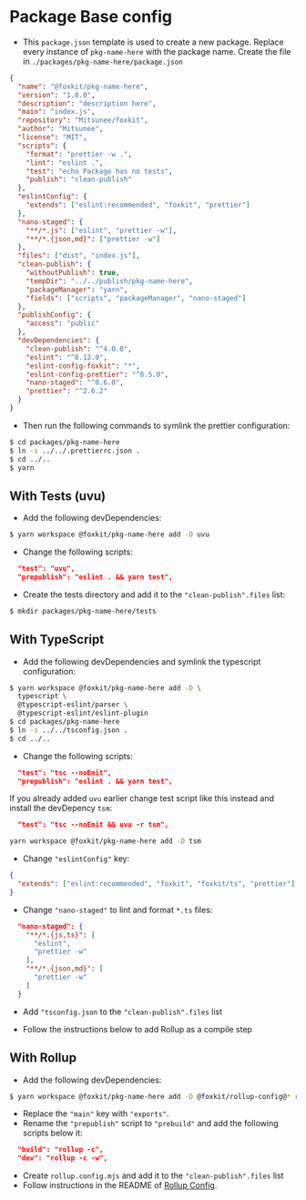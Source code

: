 # Package Base config

- This `package.json` template is used to create a new package. Replace every instance of `pkg-name-here` with the package name. Create the file in `./packages/pkg-name-here/package.json`

```json
{
  "name": "@foxkit/pkg-name-here",
  "version": "1.0.0",
  "description": "description here",
  "main": "index.js",
  "repository": "Mitsunee/foxkit",
  "author": "Mitsunee",
  "license": "MIT",
  "scripts": {
    "format": "prettier -w .",
    "lint": "eslint .",
    "test": "echo Package has no tests",
    "publish": "clean-publish"
  },
  "eslintConfig": {
    "extends": ["eslint:recommended", "foxkit", "prettier"]
  },
  "nano-staged": {
    "**/*.js": ["eslint", "prettier -w"],
    "**/*.{json,md}": ["prettier -w"]
  },
  "files": ["dist", "index.js"],
  "clean-publish": {
    "withoutPublish": true,
    "tempDir": "../../publish/pkg-name-here",
    "packageManager": "yarn",
    "fields": ["scripts", "packageManager", "nano-staged"]
  },
  "publishConfig": {
    "access": "public"
  },
  "devDependencies": {
    "clean-publish": "^4.0.0",
    "eslint": "^8.12.0",
    "eslint-config-foxkit": "*",
    "eslint-config-prettier": "^8.5.0",
    "nano-staged": "^0.6.0",
    "prettier": "^2.6.2"
  }
}
```

- Then run the following commands to symlink the prettier configuration:

```sh
$ cd packages/pkg-name-here
$ ln -s ../../.prettierrc.json .
$ cd ../..
$ yarn
```

## With Tests (uvu)

- Add the following devDependencies:

```sh
$ yarn workspace @foxkit/pkg-name-here add -D uvu
```

- Change the following scripts:

```json
  "test": "uvu",
  "prepublish": "eslint . && yarn test",
```

- Create the tests directory and add it to the `"clean-publish".files` list:

```sh
$ mkdir packages/pkg-name-here/tests
```

## With TypeScript

- Add the following devDependencies and symlink the typescript configuration:

```sh
$ yarn workspace @foxkit/pkg-name-here add -D \
  typescript \
  @typescript-eslint/parser \
  @typescript-eslint/eslint-plugin
$ cd packages/pkg-name-here
$ ln -s ../../tsconfig.json .
$ cd ../..
```

- Change the following scripts:

```json
  "test": "tsc --noEmit",
  "prepublish": "eslint . && yarn test",
```

If you already added `uvu` earlier change test script like this instead and install the devDepency `tsm`:

```json
  "test": "tsc --noEmit && uvu -r tsm",
```

```sh
yarn workspace @foxkit/pkg-name-here add -D tsm
```

- Change `"eslintConfig"` key:

```json
{
  "extends": ["eslint:recommended", "foxkit", "foxkit/ts", "prettier"]
}
```

- Change `"nano-staged"` to lint and format `*.ts` files:

```json
  "nano-staged": {
    "**/*.{js,ts}": [
      "eslint",
      "prettier -w"
    ],
    "**/*.{json,md}": [
      "prettier -w"
    ]
  }
```

- Add `"tsconfig.json` to the `"clean-publish".files` list

- Follow the instructions below to add Rollup as a compile step

## With Rollup

- Add the following devDependencies:

```sh
$ yarn workspace @foxkit/pkg-name-here add -D @foxkit/rollup-config@* rollup
```

- Replace the `"main"` key with `"exports"`.
- Rename the `"prepublish"` script to `"prebuild"` and add the following scripts below it:

```json
  "build": "rollup -c",
  "dev": "rollup -c -w",
```

- Create `rollup.config.mjs` and add it to the `"clean-publish".files` list
- Follow instructions in the README of [Rollup Config](../packages/rollup-config/README.md).
